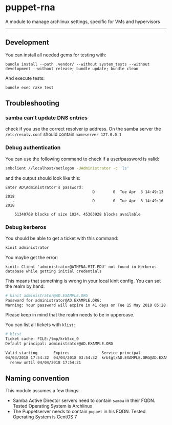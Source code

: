 # puppet-rna

A module to manage archlinux settings, specific for VMs and hypervisors

---

## Development

You can install all needed gems for testing with:

```
bundle install --path .vendor/ --without system_tests --without development --without release; bundle update; bundle clean
```

And execute tests:

```
bundle exec rake test
```

## Troubleshooting

### samba can't update DNS entries

check if you use the correct resolver ip address. On the samba server the `/etc/resolv.conf` should contain `nameserver 127.0.0.1`

### Debug authentication

You can use the following command to check if a user/password is valid:

```sh
smbclient //localhost/netlogon -UAdministrator -c 'ls'
```

and the output should look like this:

```
Enter AD\Administrator's password:
  .                                   D        0  Tue Apr  3 14:49:13 2018
  ..                                  D        0  Tue Apr  3 14:49:16 2018

    51340768 blocks of size 1024. 45363928 blocks available
```

### Debug kerberos

You should be able to get a ticket with this command:

```sh
kinit administrator
```

You maybe get the error:

```
kinit: Client 'administrator@ATHENA.MIT.EDU' not found in Kerberos database while getting initial credentials
```

This means that something is wrong in your local kinit config. You can set the realm by hand:

```sh
# kinit administrator@AD.EXAMPLE.ORG
Password for administrator@AD.EXAMPLE.ORG:
Warning: Your password will expire in 41 days on Tue 15 May 2018 05:28:06 PM UTC
```

Please keep in mind that the realm needs to be in uppercase.

You can list all tickets with `klist`:

```sh
# klist
Ticket cache: FILE:/tmp/krb5cc_0
Default principal: administrator@AD.EXAMPLE.ORG

Valid starting       Expires              Service principal
04/03/2018 17:54:32  04/04/2018 03:54:32  krbtgt/AD.EXAMPLE.ORG@AD.EXAMPLE.ORG
  renew until 04/04/2018 17:54:21
```

## Naming convention

This module assumes a few things:

* Samba Active Director servers need to contain `samba` in their FQDN. Tested Operating System is Archlinux
* The Puppetserver needs to contain `puppet` in his FQDN. Tested Operating System is CentOS 7
